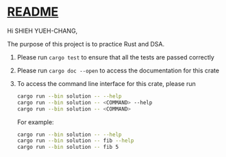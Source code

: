 # [README](https://github.com/ttboma/syc_leetcode_solution_rs)

Hi SHIEH YUEH-CHANG,

The purpose of this project is to practice Rust and DSA.

1. Please run `cargo test` to ensure that all the tests are passed correctly
2. Please run `cargo doc --open` to access the documentation for this crate
3. To access the command line interface for this crate, please run

   ```bash
   cargo run --bin solution -- --help
   cargo run --bin solution -- <COMMAND> --help
   cargo run --bin solution -- <COMMAND>
   ```

   For example:

   ```bash
   cargo run --bin solution -- --help
   cargo run --bin solution -- fib --help
   cargo run --bin solution -- fib 5
   ```
